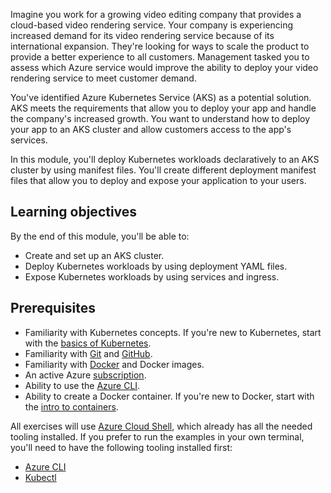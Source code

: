 Imagine you work for a growing video editing company that provides a cloud-based video rendering service. Your company is experiencing increased demand for its video rendering service because of its international expansion. They're looking for ways to scale the product to provide a better experience to all customers. Management tasked you to assess which Azure service would improve the ability to deploy your video rendering service to meet customer demand.

You've identified Azure Kubernetes Service (AKS) as a potential solution. AKS meets the requirements that allow you to deploy your app and handle the company's increased growth. You want to understand how to deploy your app to an AKS cluster and allow customers access to the app's services.

In this module, you'll deploy Kubernetes workloads declaratively to an AKS cluster by using manifest files. You'll create different deployment manifest files that allow you to deploy and expose your application to your users.

## Learning objectives

By the end of this module, you'll be able to:

- Create and set up an AKS cluster.
- Deploy Kubernetes workloads by using deployment YAML files.
- Expose Kubernetes workloads by using services and ingress.

## Prerequisites

- Familiarity with Kubernetes concepts. If you're new to Kubernetes, start with the [basics of Kubernetes](https://azure.microsoft.com/topic/what-is-kubernetes/?azure-portal=true&WT.mc_id=deploycontainerapps_intro-learn-ludossan).
- Familiarity with [Git](/contribute/git-github-fundamentals?WT.mc_id=deploycontainerapps_intro-learn-ludossan) and [GitHub](https://github.com).
- Familiarity with [Docker](https://docker.com) and Docker images.
- An active Azure [subscription](https://azure.microsoft.com/free/services/kubernetes-service/?azure-portal=true&WT.mc_id=deploycontainerapps_intro-learn-ludossan).
- Ability to use the [Azure CLI](/azure/aks/kubernetes-walkthrough?WT.mc_id=deploycontainerapps_intro-learn-ludossan).
- Ability to create a Docker container. If you're new to Docker, start with the [intro to containers](/learn/modules/intro-to-containers/?WT.mc_id=deploycontainerapps_intro-learn-ludossan).

All exercises will use [Azure Cloud Shell](/azure/cloud-shell/overview?WT.mc_id=deploycontainerapps_intro-learn-ludossan), which already has all the needed tooling installed. If you prefer to run the examples in your own terminal, you'll need to have the following tooling installed first:
- [Azure CLI](/azure/aks/kubernetes-walkthrough?WT.mc_id=deploycontainerapps_intro-learn-ludossan)
- [Kubectl](/azure/aks/kubernetes-walkthrough?WT.mc_id=deploycontainerapps_intro-learn-ludossan#connect-to-the-cluster)
